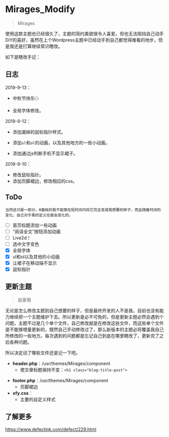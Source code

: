 # Mirages_Modify
> Mirages

使用这款主题也已经很久了，主题的简约美貌很令人喜爱。但也无法阻挡自己动手DiY的喜好，虽然在上个Wordpress主题中已经动手到自己都觉得难看的地步，但是我还是打算继续常识瞎改。

如下是瞎改手记：

## 日志

2019-9-13：

* 中秋节快乐🌕

- 全局字体修改。

2019-9-12：

* 添加漏掉的鼠标指针样式。

* 添加`ul`和`ol`的动画，以及其他地方的一些小动画。
* 添加通过js判断手机不显示裙子。

2019-9-10：

* 修改鼠标指针。
* 添加页脚裙边，修改相应的css。

## ToDo

	当然这只是一部分，0基础的我不能够在短时间内将它完全变成我想要的样子，而且随着时间的变化，自己对于美的定义也是会变化的。

- [ ] 首页标题添加一些动画
- [ ] “阅读全文”按钮添加动画
- [ ] Live2d！
- [ ] 选中文字变色
- [x] 全局字体
- [x] ul和ol以及其他的小动画
- [x] 让裙子在移动端不显示
- [x] 鼠标指针

## 更新主题

> 自家用

无论是怎么修改主题到自己想要的样子，但是最终开发的人不是我，目前也没有能力继续把一个主题维护下去。所以更新是必不可免的，但是更新主题必然会遇到个问题，主题不过是几个单个文件，自己修改就是在修改这些文件，而这些单个文件是不能够增量更新的，既然自己手动修改过了，那么新版本的主题必将覆盖我自己所修改的一些地方。每次遇到的问题都是忘记自己到底在哪里瞎改了，更新完了之后各种问题。

所以决定动了哪些文件还是记一下吧。

* **header.php**：/usr/themes/Mirages/component
  * 使文章标题保持不变：`<h1 class="blog-title-post">`

- **footer.php**：/usr/themes/Mirages/component
  - 页脚裙边
- **xfy.css**：
  - 主要的自定义样式

## 了解更多

https://www.defectink.com/defect/229.html